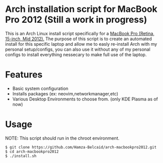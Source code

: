 # Arch installation script for MacBook Pro 2012 (Still a work in progress)

This is an Arch Linux install script specifically for a [MacBook Pro (Retina, 15-inch, Mid 2012).](https://support.apple.com/en-us/112576 "MacBook Pro (Retina, 15-inch, Mid 2012)")
The purpose of this script is to create an automated install for this specific laptop and allow me to easly re-install Arch with my personal setup/configs, you can also use it without any of my personal configs to install everything nessecary to make full use of the laptop.

# Features
* Basic system configuration
* Installs packages (ex: neovim,networkmanager,etc) 
* Various Desktop Environments to choose from. (only KDE Plasma as of now)


# Usage

NOTE: This script should run in the chroot environment.
```
$ git clone https://github.com/Hamza-Belcaid/arch-macbookpro2012.git
$ cd arch-macbookpro2012
$ ./install.sh 
```

